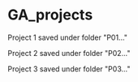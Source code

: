 # GA_projects

Project 1 saved under folder "P01..."

Project 2 saved under folder "P02..."

Project 3 saved under folder "P03..."
